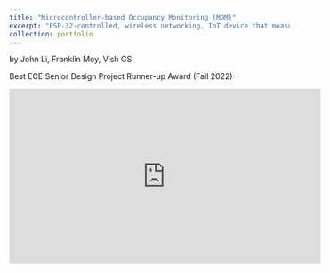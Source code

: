 ```yaml
---
title: "Microcontroller-based Occupancy Monitoring (MOM)"
excerpt: "ESP-32-controlled, wireless networking, IoT device that measures the occupancy of indoor rooms by probing WiFi traffic. Deployed as a web app (using DynamoDB, AWS IoT Core, Python Flask/Dash, MQTT Protocol, C++). <br/>Won runner-up for best ECE Senior Design project.<br/><img src='/images/MOM_dashboard.png'>"
collection: portfolio
--- 
```

by John Li, Franklin Moy, Vish GS

Best ECE Senior Design Project Runner-up Award (Fall 2022)

<iframe width="560" height="315" src="https://www.youtube.com/embed/oxwbnQpYZEI" title="YouTube video player" frameborder="0" allowfullscreen></iframe>

